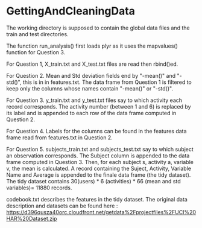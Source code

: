 # GettingAndCleaningData

The working directory is supposed to contain the global data files and the train and test directories.

The function run_analysis() first loads plyr as it uses the mapvalues() function for Question 3.

For Question 1, X_train.txt and X_test.txt files are read then rbind()ed.

For Question 2. Mean and Std deviation fields end by "-mean()" and "-std()", this is in in features.txt.
The data frame from Question 1 is filtered to keep only the columns whose names contain "-mean()" or "-std()".

For Question 3. y_train.txt and y_test.txt files say to which activity each record corresponds.
The activity number (between 1 and 6) is replaced by its label and is appended to each row of the data frame computed in Question 2.

For Question 4. Labels for the columns can be found in the features data frame read from features.txt in Question 2.

For Question 5. subjects_train.txt and subjects_test.txt say to which subject an observation corresponds. 
The Subject column is appended to the data frame computed in Question 3.
Then, for each subject s, activity a, variable v, the mean is calculated.
A record containing the Suject, Activity, Variable Name and Average is appended to the finale data frame (the tidy dataset).
The tidy dataset contains 30(users) * 6 (activities) * 66 (mean and std variables)= 11880 records.

codebook.txt describes the features in the tidy dataset.
The original data description and datasets can be found here : 
https://d396qusza40orc.cloudfront.net/getdata%2Fprojectfiles%2FUCI%20HAR%20Dataset.zip 

